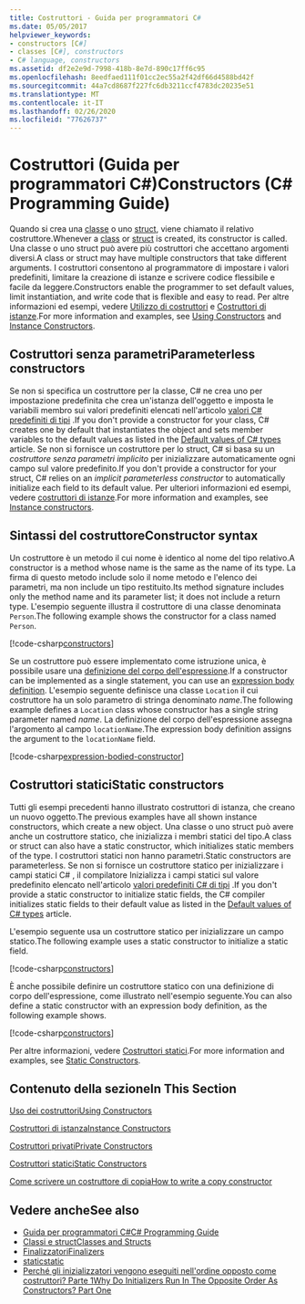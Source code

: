 ```yaml
---
title: Costruttori - Guida per programmatori C#
ms.date: 05/05/2017
helpviewer_keywords:
- constructors [C#]
- classes [C#], constructors
- C# language, constructors
ms.assetid: df2e2e9d-7998-418b-8e7d-890c17ff6c95
ms.openlocfilehash: 8eedfaed111f01cc2ec55a2f42df66d4588bd42f
ms.sourcegitcommit: 44a7cd8687f227fc6db3211ccf4783dc20235e51
ms.translationtype: MT
ms.contentlocale: it-IT
ms.lasthandoff: 02/26/2020
ms.locfileid: "77626737"
---
```

# <a name="constructors-c-programming-guide"></a><span data-ttu-id="319fb-102">Costruttori (Guida per programmatori C#)</span><span class="sxs-lookup"><span data-stu-id="319fb-102">Constructors (C# Programming Guide)</span></span>

<span data-ttu-id="319fb-103">Quando si crea una [classe](../../language-reference/keywords/class.md) o uno [struct](../../language-reference/builtin-types/struct.md), viene chiamato il relativo costruttore.</span><span class="sxs-lookup"><span data-stu-id="319fb-103">Whenever a [class](../../language-reference/keywords/class.md) or [struct](../../language-reference/builtin-types/struct.md) is created, its constructor is called.</span></span> <span data-ttu-id="319fb-104">Una classe o uno struct può avere più costruttori che accettano argomenti diversi.</span><span class="sxs-lookup"><span data-stu-id="319fb-104">A class or struct may have multiple constructors that take different arguments.</span></span> <span data-ttu-id="319fb-105">I costruttori consentono al programmatore di impostare i valori predefiniti, limitare la creazione di istanze e scrivere codice flessibile e facile da leggere.</span><span class="sxs-lookup"><span data-stu-id="319fb-105">Constructors enable the programmer to set default values, limit instantiation, and write code that is flexible and easy to read.</span></span> <span data-ttu-id="319fb-106">Per altre informazioni ed esempi, vedere [Utilizzo di costruttori](./using-constructors.md) e [Costruttori di istanze](./instance-constructors.md).</span><span class="sxs-lookup"><span data-stu-id="319fb-106">For more information and examples, see [Using Constructors](./using-constructors.md) and [Instance Constructors](./instance-constructors.md).</span></span>  

## <a name="parameterless-constructors"></a><span data-ttu-id="319fb-107">Costruttori senza parametri</span><span class="sxs-lookup"><span data-stu-id="319fb-107">Parameterless constructors</span></span>
  
<span data-ttu-id="319fb-108">Se non si specifica un costruttore per la classe, C# ne crea uno per impostazione predefinita che crea un'istanza dell'oggetto e imposta le variabili membro sui valori predefiniti elencati nell'articolo [valori C# predefiniti di tipi](../../language-reference/builtin-types/default-values.md) .</span><span class="sxs-lookup"><span data-stu-id="319fb-108">If you don't provide a constructor for your class, C# creates one by default that instantiates the object and sets member variables to the default values as listed in the [Default values of C# types](../../language-reference/builtin-types/default-values.md) article.</span></span> <span data-ttu-id="319fb-109">Se non si fornisce un costruttore per lo struct, C# si basa su un *costruttore senza parametri implicito* per inizializzare automaticamente ogni campo sul valore predefinito.</span><span class="sxs-lookup"><span data-stu-id="319fb-109">If you don't provide a constructor for your struct, C# relies on an *implicit parameterless constructor* to automatically initialize each field to its default value.</span></span> <span data-ttu-id="319fb-110">Per ulteriori informazioni ed esempi, vedere [costruttori di istanze](instance-constructors.md).</span><span class="sxs-lookup"><span data-stu-id="319fb-110">For more information and examples, see [Instance constructors](instance-constructors.md).</span></span>  

## <a name="constructor-syntax"></a><span data-ttu-id="319fb-111">Sintassi del costruttore</span><span class="sxs-lookup"><span data-stu-id="319fb-111">Constructor syntax</span></span>

<span data-ttu-id="319fb-112">Un costruttore è un metodo il cui nome è identico al nome del tipo relativo.</span><span class="sxs-lookup"><span data-stu-id="319fb-112">A constructor is a method whose name is the same as the name of its type.</span></span> <span data-ttu-id="319fb-113">La firma di questo metodo include solo il nome metodo e l'elenco dei parametri, ma non include un tipo restituito.</span><span class="sxs-lookup"><span data-stu-id="319fb-113">Its method signature includes only the method name and its parameter list; it does not include a return type.</span></span> <span data-ttu-id="319fb-114">L'esempio seguente illustra il costruttore di una classe denominata `Person`.</span><span class="sxs-lookup"><span data-stu-id="319fb-114">The following example shows the constructor for a class named `Person`.</span></span>

[!code-csharp[constructors](../../../../samples/snippets/csharp/programming-guide/classes-and-structs/constructors1.cs#1)]  

<span data-ttu-id="319fb-115">Se un costruttore può essere implementato come istruzione unica, è possibile usare una [definizione del corpo dell'espressione](../statements-expressions-operators/expression-bodied-members.md).</span><span class="sxs-lookup"><span data-stu-id="319fb-115">If a constructor can be implemented as a single statement, you can use an [expression body definition](../statements-expressions-operators/expression-bodied-members.md).</span></span> <span data-ttu-id="319fb-116">L'esempio seguente definisce una classe `Location` il cui costruttore ha un solo parametro di stringa denominato *name*.</span><span class="sxs-lookup"><span data-stu-id="319fb-116">The following example defines a `Location` class whose constructor has a single string parameter named *name*.</span></span> <span data-ttu-id="319fb-117">La definizione del corpo dell'espressione assegna l'argomento al campo `locationName`.</span><span class="sxs-lookup"><span data-stu-id="319fb-117">The expression body definition assigns the argument to the `locationName` field.</span></span>

[!code-csharp[expression-bodied-constructor](../../../../samples/snippets/csharp/programming-guide/classes-and-structs/expr-bodied-ctor.cs#1)]  

## <a name="static-constructors"></a><span data-ttu-id="319fb-118">Costruttori statici</span><span class="sxs-lookup"><span data-stu-id="319fb-118">Static constructors</span></span>

<span data-ttu-id="319fb-119">Tutti gli esempi precedenti hanno illustrato costruttori di istanza, che creano un nuovo oggetto.</span><span class="sxs-lookup"><span data-stu-id="319fb-119">The previous examples have all shown instance constructors, which create a new object.</span></span> <span data-ttu-id="319fb-120">Una classe o uno struct può avere anche un costruttore statico, che inizializza i membri statici del tipo.</span><span class="sxs-lookup"><span data-stu-id="319fb-120">A class or struct can also have a static constructor, which initializes static members of the type.</span></span>  <span data-ttu-id="319fb-121">I costruttori statici non hanno parametri.</span><span class="sxs-lookup"><span data-stu-id="319fb-121">Static constructors are parameterless.</span></span> <span data-ttu-id="319fb-122">Se non si fornisce un costruttore statico per inizializzare i campi statici C# , il compilatore Inizializza i campi statici sul valore predefinito elencato nell'articolo [valori predefiniti C# di tipi](../../language-reference/builtin-types/default-values.md) .</span><span class="sxs-lookup"><span data-stu-id="319fb-122">If you don't provide a static constructor to initialize static fields, the C# compiler initializes static fields to their default value as listed in the [Default values of C# types](../../language-reference/builtin-types/default-values.md) article.</span></span>

<span data-ttu-id="319fb-123">L'esempio seguente usa un costruttore statico per inizializzare un campo statico.</span><span class="sxs-lookup"><span data-stu-id="319fb-123">The following example uses a static constructor to initialize a static field.</span></span>

[!code-csharp[constructors](../../../../samples/snippets/csharp/programming-guide/classes-and-structs/constructors1.cs#2)]  

<span data-ttu-id="319fb-124">È anche possibile definire un costruttore statico con una definizione di corpo dell'espressione, come illustrato nell'esempio seguente.</span><span class="sxs-lookup"><span data-stu-id="319fb-124">You can also define a static constructor with an expression body definition, as the following example shows.</span></span>

[!code-csharp[constructors](../../../../samples/snippets/csharp/programming-guide/classes-and-structs/constructors1.cs#3)]  

<span data-ttu-id="319fb-125">Per altre informazioni, vedere [Costruttori statici](./static-constructors.md).</span><span class="sxs-lookup"><span data-stu-id="319fb-125">For more information and examples, see [Static Constructors](./static-constructors.md).</span></span>  
  
## <a name="in-this-section"></a><span data-ttu-id="319fb-126">Contenuto della sezione</span><span class="sxs-lookup"><span data-stu-id="319fb-126">In This Section</span></span>  
 [<span data-ttu-id="319fb-127">Uso dei costruttori</span><span class="sxs-lookup"><span data-stu-id="319fb-127">Using Constructors</span></span>](./using-constructors.md)  
  
 [<span data-ttu-id="319fb-128">Costruttori di istanza</span><span class="sxs-lookup"><span data-stu-id="319fb-128">Instance Constructors</span></span>](./instance-constructors.md)  
  
 [<span data-ttu-id="319fb-129">Costruttori privati</span><span class="sxs-lookup"><span data-stu-id="319fb-129">Private Constructors</span></span>](./private-constructors.md)  
  
 [<span data-ttu-id="319fb-130">Costruttori statici</span><span class="sxs-lookup"><span data-stu-id="319fb-130">Static Constructors</span></span>](./static-constructors.md)  
  
 [<span data-ttu-id="319fb-131">Come scrivere un costruttore di copia</span><span class="sxs-lookup"><span data-stu-id="319fb-131">How to write a copy constructor</span></span>](./how-to-write-a-copy-constructor.md)  
  
## <a name="see-also"></a><span data-ttu-id="319fb-132">Vedere anche</span><span class="sxs-lookup"><span data-stu-id="319fb-132">See also</span></span>

- [<span data-ttu-id="319fb-133">Guida per programmatori C#</span><span class="sxs-lookup"><span data-stu-id="319fb-133">C# Programming Guide</span></span>](../index.md)
- [<span data-ttu-id="319fb-134">Classi e struct</span><span class="sxs-lookup"><span data-stu-id="319fb-134">Classes and Structs</span></span>](./index.md)
- [<span data-ttu-id="319fb-135">Finalizzatori</span><span class="sxs-lookup"><span data-stu-id="319fb-135">Finalizers</span></span>](./destructors.md)
- [<span data-ttu-id="319fb-136">static</span><span class="sxs-lookup"><span data-stu-id="319fb-136">static</span></span>](../../language-reference/keywords/static.md)
- [<span data-ttu-id="319fb-137">Perché gli inizializzatori vengono eseguiti nell'ordine opposto come costruttori? Parte 1</span><span class="sxs-lookup"><span data-stu-id="319fb-137">Why Do Initializers Run In The Opposite Order As Constructors? Part One</span></span>](https://docs.microsoft.com/archive/blogs/ericlippert/why-do-initializers-run-in-the-opposite-order-as-constructors-part-one)
